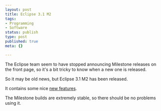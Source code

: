 ```yaml
---
layout: post
title: Eclipse 3.1 M2
tags:
- Programming
- Software
status: publish
type: post
published: true
meta: {}

---
```

<p>The Eclipse team seem to have stopped announcing Milestone releases on the front page, so it's a bit tricky to know when a new one is released.</p>
<p>So it may be old news, but Eclipse 3.1 M2 has been released.</p>
<p>It contains some nice <a href="http://mirror.switch.ch/mirror/eclipse/downloads/drops/S-3.1M2-200409240800/eclipse-news-M2.html ">new features</a>.
</p>
<p>The Milestone builds are extremely stable, so there should be no problems using it.</p>
